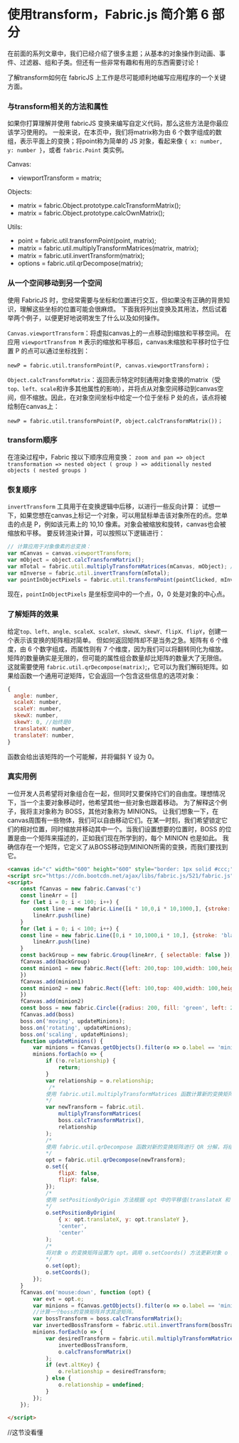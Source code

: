 # 使用transform，Fabric.js 简介第 6 部分
在前面的系列文章中，我们已经介绍了很多主题；从基本的对象操作到动画、事件、过滤器、组和子类。但还有一些非常有趣和有用的东西需要讨论！

了解transform如何在 fabricJS 上工作是尽可能顺利地编写应用程序的一个关键方面。

### 与transform相关的方法和属性
如果你打算理解并使用 fabricJS 变换来编写自定义代码，那么这些方法是你最应该学习使用的。
一般来说，在本页中，我们将matrix称为由 6 个数字组成的数组，表示平面上的变换；将point称为简单的 JS 对象，看起来像 `{ x: number, y: number }`，或者 `fabric.Point` 类实例。

Canvas:
- viewportTransform = matrix;

Objects:
- matrix = fabric.Object.prototype.calcTransformMatrix();
- matrix = fabric.Object.prototype.calcOwnMatrix();
 
Utils:
- point = fabric.util.transformPoint(point, matrix);
- matrix = fabric.util.multiplyTransformMatrices(matrix, matrix);
- matrix = fabric.util.invertTransform(matrix);
- options = fabric.util.qrDecompose(matrix);

### 从一个空间移动到另一个空间
使用 FabricJS 时，您经常需要与坐标和位置进行交互，但如果没有正确的背景知识，理解这些坐标的位置可能会很麻烦。
下面我将列出变换及其用法，然后试着举两个例子，以便更好地说明发生了什么以及如何操作。

`Canvas.viewportTransform`：将虚拟canvas上的一点移动到缩放和平移空间。
在应用 `viewportTransfrom M` 表示的缩放和平移后，canvas未缩放和平移时位于位置 P 的点可以通过坐标找到：

`newP = fabric.util.transformPoint(P, canvas.viewportTransform)；`

`Object.calcTransformMatrix`：返回表示特定时刻通用对象变换的matrix（受`top、left、scale`和许多其他属性的影响），并将点从对象空间移动到canvas空间，但不缩放。因此，在对象空间坐标中给定一个位于坐标 P 处的点，该点将被绘制在canvas上：

`newP = fabric.util.transformPoint(P, object.calcTransformMatrix())；`

### transform顺序
在渲染过程中，Fabric 按以下顺序应用变换：
`zoom and pan => object transformation => nested object ( group ) => additionally nested objects ( nested groups )`

### 恢复顺序
`invertTransform` 工具用于在变换逻辑中后移，以进行一些反向计算：
试想一下，如果您想在canvas上标记一个对象，可以用鼠标单击该对象所在的点。您单击的点是 P，例如该元素上的 10,10 像素。对象会被缩放和旋转，canvas也会被缩放和平移。
要反转渲染计算，可以按照以下逻辑进行：

```javascript
// 计算应用于对象像素的总变换：
var mCanvas = canvas.viewportTransform;
var mObject = object.calcTransformMatrix();
var mTotal = fabric.util.multiplyTransformMatrices(mCanvas, mObject); // 颠倒顺序会导致错误结果
var mInverse = fabric.util.invertTransform(mTotal);
var pointInObjectPixels = fabric.util.transformPoint(pointClicked, mInverse);
```
现在，`pointInObjectPixels` 是坐标空间中的一个点，0，0 处是对象的中心点。
### 了解矩阵的效果
给定`top、left、angle、scaleX、scaleY、skewX、skewY、flipX、flipY`，创建一个表示该变换的矩阵相对简单。
但如何返回矩阵却不是当务之急。矩阵有 6 个维度，由 6 个数字组成，而属性则有 7 个维度，因为我们可以将翻转同化为缩放。矩阵的数量确实是无限的，但可能的属性组合数量却比矩阵的数量大了无限倍。
这就需要使用 `fabric.util.qrDecompose(matrix)`;，它可以为我们解码矩阵。如果给函数一个通用可逆矩阵，它会返回一个包含这些信息的选项对象：
```javascript
{
  angle: number, 
  scaleX: number,
  scaleY: number,
  skewX: number, 
  skewY: 0, //始终是0
  translateX: number,
  translateY: number,
}
```
函数会给出该矩阵的一个可能解，并将偏斜 Y 设为 0。
### 真实用例
一位开发人员希望将对象组合在一起，但同时又要保持它们的自由度。理想情况下，当一个主要对象移动时，他希望其他一些对象也跟着移动。
为了解释这个例子，我将主对象称为 BOSS，其他对象称为 MINIONS。
让我们想象一下，在canvas周围有一些物体，我们可以自由移动它们。在某一时刻，我们希望锁定它们的相对位置，同时缩放并移动其中一个。当我们设置想要的位置时，BOSS 的位置是由一个矩阵来描述的，正如我们现在所学到的，每个 MINION 也是如此。
我确信存在一个矩阵，它定义了从BOSS移动到MINION所需的变换，而我们要找到它。
```html
<canvas id="c" width="600" height="600" style="border: 1px solid #ccc;"></canvas>
<script src="https://cdn.bootcdn.net/ajax/libs/fabric.js/521/fabric.js"></script>
<script>
    const fCanvas = new fabric.Canvas('c')
    const lineArr = []
    for (let i = 0; i < 100; i++) {
        const line = new fabric.Line([i * 10,0,i * 10,1000,], {stroke: 'black',selectable: false,strokeWidth: .3})
        lineArr.push(line)
    }
    for (let i = 0; i < 100; i++) {
    const line = new fabric.Line([0,i * 10,1000,i * 10,], {stroke: 'black',selectable: false,strokeWidth: .3})
        lineArr.push(line)
    }
    const backGroup = new fabric.Group(lineArr, { selectable: false });
    fCanvas.add(backGroup)
    const minion1 = new fabric.Rect({left: 200,top: 100,width: 100,height: 100,fill: 'red',stroke: 'black',strokeWidth: 2,label: 'minion'
    })
    fCanvas.add(minion1)
    const minion2 = new fabric.Rect({left: 100,top: 400,width: 100,height: 100,fill: 'red',stroke: 'black',strokeWidth: 2,label: 'minion'
    })
    fCanvas.add(minion2)
    const boss = new fabric.Circle({radius: 200, fill: 'green', left: 200, top: 200})
    fCanvas.add(boss)
    boss.on('moving', updateMinions);
    boss.on('rotating', updateMinions);
    boss.on('scaling', updateMinions);
    function updateMinions() {
        var minions = fCanvas.getObjects().filter(o => o.label == 'minion');
        minions.forEach(o => {
            if (!o.relationship) {
                return;
            }
            var relationship = o.relationship;
             /*
            使用 fabric.util.multiplyTransformMatrices 函数计算新的变换矩阵 newTransform,该矩阵是bos的变换矩阵(通过 boss.calcTransformMatrix() )与关系矩阵的乘积。
            */
            var newTransform = fabric.util.
                multiplyTransformMatrices(
                boss.calcTransformMatrix(),
                relationship
            );
            /*
            使用 fabric.util.qrDecompose 函数对新的变换矩阵进行 QR 分解，将结果存储在变量 opt 中。
            */
            opt = fabric.util.qrDecompose(newTransform);
            o.set({
                flipX: false,
                flipY: false,
            });
            /*
            使用 setPositionByOrigin 方法根据 opt 中的平移值(translateX 和 translateY)和原点('center')来设置对象 o 的位置。
            */
            o.setPositionByOrigin(
                { x: opt.translateX, y: opt.translateY },
                'center',
                'center'
            );
            /*
            将对象 o 的变换矩阵设置为 opt。调用 o.setCoords() 方法更新对象 o 的坐标。
            */
            o.set(opt);
            o.setCoords();
        });
    }
    fCanvas.on('mouse:down', function (opt) {
        var evt = opt.e;
        var minions = fCanvas.getObjects().filter(o => o.label == 'minion');
        //计算一个boss的变换矩阵并求其逆矩阵。
        var bossTransform = boss.calcTransformMatrix();
        var invertedBossTransform = fabric.util.invertTransform(bossTransform);
        minions.forEach(o => {
            var desiredTransform = fabric.util.multiplyTransformMatrices(
                invertedBossTransform,
                o.calcTransformMatrix()
            );
            if (evt.altKey) {
                o.relationship = desiredTransform;
            } else {
                o.relationship = undefined;
            }
        });
    });
    
</script>
```
//这节没看懂 